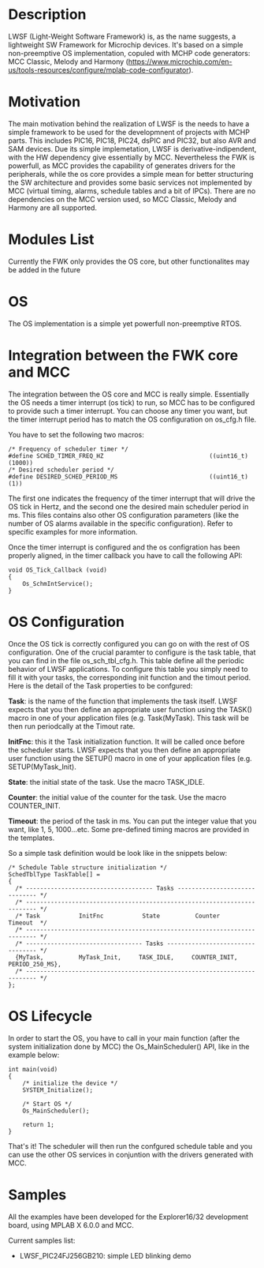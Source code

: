 # Description
LWSF (Light-Weight Software Framework) is, as the name suggests, a lightweight SW Framework for Microchip devices. It's based on a simple non-preemptive OS implementation, copuled with MCHP code generators: MCC Classic, Melody and Harmony (https://www.microchip.com/en-us/tools-resources/configure/mplab-code-configurator).

# Motivation
The main motivation behind the realization of LWSF is the needs to have a simple framework to be used for the developmnent of projects with MCHP parts. This includes PIC16, PIC18, PIC24, dsPIC and PIC32, but also AVR and SAM devices. Due its simple implemetation, LWSF is derivative-indipendent, with the HW dependency give essentially by MCC. Nevertheless the FWK is powerfull, as MCC provides the capability of generates drivers for the peripherals, while the os core provides a simple mean for better structuring the SW architecture and provides some basic services not implemented by MCC (virtual timing, alarms, schedule tables and a bit of IPCs). There are no dependencies on the MCC version used, so MCC Classic, Melody and Harmony are all supported. 

# Modules List
Currently the FWK only provides the OS core, but other functionalites may be added in the future

# OS
The OS implementation is a simple yet powerfull non-preemptive RTOS. 

# Integration between the FWK core and MCC
The integration between the OS core and MCC is really simple. Essentially the OS needs a timer interrupt (os tick) to run, so MCC has to be configured to provide such a timer interrupt. You can choose any timer you want, but the timer interrupt period has to match the OS configuration on os_cfg.h file. 

You have to set the following two macros:

```
/* Frequency of scheduler timer */
#define SCHED_TIMER_FREQ_HZ                              ((uint16_t)(1000))
/* Desired scheduler period */
#define DESIRED_SCHED_PERIOD_MS                          ((uint16_t)(1))
```

The first one indicates the frequency of the timer interrupt that will drive the OS tick in Hertz, and the second one the desired main scheduler period in ms. This files contains also other OS configuration parameters (like the number of OS alarms available in the specific configuration). Refer to specific examples for more information.

Once the timer interrupt is configured and the os configration has been properly aligned, in the timer callback you have to call the following API:

```
void OS_Tick_Callback (void)
{
    Os_SchmIntService();
}
```

# OS Configuration
Once the OS tick is correctly configured you can go on with the rest of OS configuration. One of the crucial paramter to configure is the task table, that you can find in the file os_sch_tbl_cfg.h. This table define all the periodic behavior of LWSF applications. To configure this table you simply need to fill it with your tasks, the corresponding init function and the timout period. Here is the detail of the Task properties to be confgured:

**Task**: is the name of the function that implements the task itself. LWSF expects that you then define an appropriate user function using the TASK() macro in one of your application files (e.g. Task(MyTask). This task will be then run periodcally at the Timout rate.

**InitFnc**: this it the Task initialization function. It will be called once before the scheduler starts. LWSF expects that you then define an appropriate user function using the SETUP() macro in one of your application files (e.g. SETUP(MyTask_Init). 

**State**: the initial state of the task. Use the macro TASK_IDLE.

**Counter**: the initial value of the counter for the task. Use the macro COUNTER_INIT.

**Timeout**: the period of the task in ms. You can put the integer value that you want, like 1, 5, 1000...etc. Some pre-defined timing macros are provided in the templates.

So a simple task definition would be look like in the snippets below:

```
/* Schedule Table structure initialization */
SchedTblType TaskTable[] =
{
  /* ------------------------------------ Tasks ------------------------------ */ 
  /* ------------------------------------------------------------------------- */
  /* Task           InitFnc           State          Counter          Timeout  */
  /* ------------------------------------------------------------------------- */   
  /* --------------------------------- Tasks --------------------------------- */   
  {MyTask,          MyTask_Init,     TASK_IDLE,     COUNTER_INIT,    PERIOD_250_MS}, 
  /* ------------------------------------------------------------------------- */
};
```
# OS Lifecycle
In order to start the OS, you have to call in your main function (after the system initialization done by MCC) the Os_MainScheduler() API, like in the example below:

```
int main(void)
{
    /* initialize the device */
    SYSTEM_Initialize();
    
    /* Start OS */
    Os_MainScheduler();

    return 1;
}
```

That's it! The scheduler will then run the confgured schedule table and you can use the other OS services in conjuntion with the drivers generated with MCC.

# Samples
All the examples have been developed for the Explorer16/32 development board, using MPLAB X 6.0.0 and MCC.

Current samples list:
- LWSF_PIC24FJ256GB210: simple LED blinking demo
